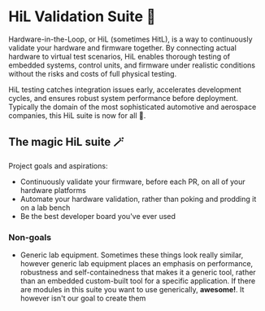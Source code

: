 # HiL Validation Suite 🧪

Hardware-in-the-Loop, or HiL (sometimes HitL), is a way to continuously validate your hardware and firmware together. By connecting actual hardware to virtual test scenarios, HiL enables thorough testing of embedded systems, control units, and firmware under realistic conditions without the risks and costs of full physical testing.

HiL testing catches integration issues early, accelerates development cycles, and ensures robust system performance before deployment. Typically the domain of the most sophisticated automotive and aerospace companies, this HiL suite is now for all 🚀.

## The magic HiL suite 🪄

Project goals and aspirations:

 - Continuously validate your firmware, before each PR, on all of your hardware platforms
 - Automate your hardware validation, rather than poking and prodding it on a lab bench
 - Be the best developer board you've ever used

### Non-goals

 - Generic lab equipment. Sometimes these things look really similar, however generic lab equipment places an emphasis on performance, robustness and self-containedness that makes it a generic tool, rather than an embedded custom-built tool for a specific application. If there are modules in this suite you want to use generically, **awesome!**. It however isn't our goal to create them
